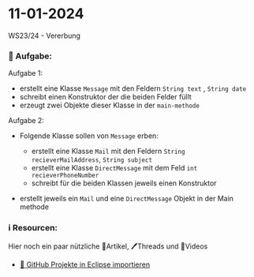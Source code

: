 # 11-01-2024
WS23/24 - Vererbung

### 📝 Aufgabe:

Aufgabe 1:
 - erstellt eine Klasse ```Message``` mit den Feldern ```String text``` , ```String date```
 - schreibt einen Konstruktor der die beiden Felder füllt
 - erzeugt zwei Objekte dieser Klasse in der ```main-methode```

Aufgabe 2:
  - Folgende Klasse sollen von ```Message``` erben:
    - erstellt eine Klasse ```Mail``` mit den Feldern ```String recieverMailAddress```, ```String subject```
    - erstellt eine Klasse ```DirectMessage``` mit dem Feld ```int recieverPhoneNumber```
    - schreibt für die beiden Klassen jeweils einen Konstruktor

  - erstellt jeweils ein ```Mail``` und eine ```DirectMessage``` Objekt in der Main methode
  

  ### ℹ️ Resourcen:
Hier noch ein paar nützliche 📃Artikel, 🖊️Threads und 🎥Videos

- [ 🎥 GitHub Projekte in Eclipse importieren](https://drive.google.com/file/d/1IpwHADmwViEGQ7Pf4BgybUYpz7WBoMe5/view?usp=sharing)
